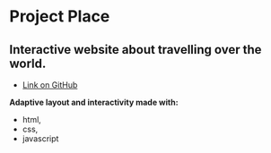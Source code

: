 ﻿# Project Place

## Interactive website about travelling over the world.

* [Link on GitHub](https://snorovka.github.io/place.git)

**Adaptive layout and interactivity made with:**

 * html,
 * css,
 * javascript

